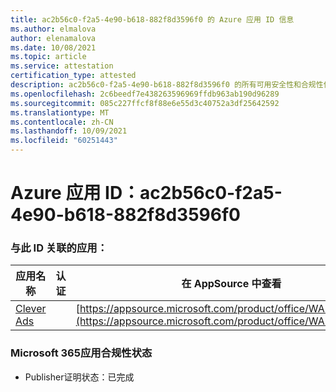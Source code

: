 ```yaml
---
title: ac2b56c0-f2a5-4e90-b618-882f8d3596f0 的 Azure 应用 ID 信息
ms.author: elmalova
author: elenamalova
ms.date: 10/08/2021
ms.topic: article
ms.service: attestation
certification_type: attested
description: ac2b56c0-f2a5-4e90-b618-882f8d3596f0 的所有可用安全性和合规性信息。
ms.openlocfilehash: 2c6beedf7e438263596969ffdb963ab190d96289
ms.sourcegitcommit: 085c227ffcf8f88e6e55d3c40752a3df25642592
ms.translationtype: MT
ms.contentlocale: zh-CN
ms.lasthandoff: 10/09/2021
ms.locfileid: "60251443"
---
```

# <a name="azure-app-id-ac2b56c0-f2a5-4e90-b618-882f8d3596f0"></a>Azure 应用 ID：ac2b56c0-f2a5-4e90-b618-882f8d3596f0


### <a name="apps-associated-with-this-id"></a>与此 ID 关联的应用：
| **应用名称** | **认证** | **在 AppSource 中查看** |
|--------------|---------------|-----------------------|
| [Clever Ads](https://docs.microsoft.com/microsoft-365-app-certification/forward/WA200001182) |  | [https://appsource.microsoft.com/product/office/WA200001182](https://appsource.microsoft.com/product/office/WA200001182) |

### <a name="microsoft-365-app-compliance-status"></a>Microsoft 365应用合规性状态
- Publisher证明状态：已完成
